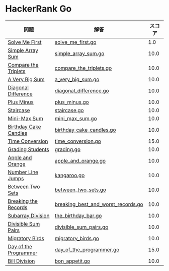 # HackerRank Go

| 問題 | 解答 | スコア |
| ---- | ---- | ------ |
| [Solve Me First](https://www.hackerrank.com/challenges/solve-me-first/problem?isFullScreen=true) | [solve_me_first.go](solve_me_first.go) | 1.0 |
| [Simple Array Sum](https://www.hackerrank.com/challenges/simple-array-sum/problem?isFullScreen=true) | [simple_array_sum.go](simple_array_sum.go) | 10.0 |
| [Compare the Triplets](https://www.hackerrank.com/challenges/compare-the-triplets/problem?isFullScreen=true) | [compare_the_triplets.go](compare_the_triplets.go) | 10.0 |
| [A Very Big Sum](https://www.hackerrank.com/challenges/a-very-big-sum/problem?isFullScreen=true) | [a_very_big_sum.go](a_very_big_sum.go) | 10.0 |
| [Diagonal Difference](https://www.hackerrank.com/challenges/diagonal-difference/problem?isFullScreen=true) | [diagonal_difference.go](diagonal_difference.go) | 10.0 |
| [Plus Minus](https://www.hackerrank.com/challenges/plus-minus/problem?isFullScreen=true) | [plus_minus.go](plus_minus.go) | 10.0 |
| [Staircase](https://www.hackerrank.com/challenges/staircase/problem?isFullScreen=true) | [staircase.go](staircase.go) | 10.0 |
| [Mini-Max Sum](https://www.hackerrank.com/challenges/mini-max-sum/problem?isFullScreen=true) | [mini_max_sum.go](mini_max_sum.go) | 10.0 |
| [Birthday Cake Candles](https://www.hackerrank.com/challenges/birthday-cake-candles/problem?isFullScreen=true) | [birthday_cake_candles.go](birthday_cake_candles.go) | 10.0 |
| [Time Conversion](https://www.hackerrank.com/challenges/time-conversion/problem?isFullScreen=true) | [time_conversion.go](time_conversion.go) | 15.0 |
| [Grading Students](https://www.hackerrank.com/challenges/grading/problem?isFullScreen=true) | [grading.go](grading.go) | 10.0 |
| [Apple and Orange](https://www.hackerrank.com/challenges/apple-and-orange/problem?isFullScreen=true) | [apple_and_orange.go](apple_and_orange.go) | 10.0 |
| [Number Line Jumps](https://www.hackerrank.com/challenges/kangaroo?isFullScreen=true) | [kangaroo.go](kangaroo.go) | 10.0 |
| [Between Two Sets](https://www.hackerrank.com/challenges/between-two-sets/problem?isFullScreen=true) | [between_two_sets.go](between_two_sets.go) | 10.0 |
| [Breaking the Records](https://www.hackerrank.com/challenges/breaking-best-and-worst-records/problem?isFullScreen=true) | [breaking_best_and_worst_records.go](breaking_best_and_worst_records.go) | 10.0 |
| [Subarray Division](https://www.hackerrank.com/challenges/the-birthday-bar/problem?isFullScreen=true) | [the_birthday_bar.go](the_birthday_bar.go) | 10.0 |
| [Divisible Sum Pairs](https://www.hackerrank.com/challenges/divisible-sum-pairs/problem?isFullScreen=true) | [divisible_sum_pairs.go](divisible_sum_pairs.go) | 10.0 |
| [Migratory Birds](https://www.hackerrank.com/challenges/migratory-birds/problem?isFullScreen=true) | [migratory_birds.go](migratory_birds.go) | 10.0 |
| [Day of the Programmer](https://www.hackerrank.com/challenges/day-of-the-programmer/problem?isFullScreen=true) | [day_of_the_programmer.go](day_of_the_programmer.go) | 15.0 |
| [Bill Division](https://www.hackerrank.com/challenges/bon-appetit/problem?isFullScreen=true) | [bon_appetit.go](bon_appetit.go) | 10.0 |
